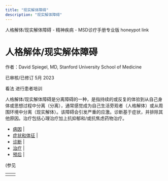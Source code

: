 ```yaml
---
title: "现实解体障碍"
description: "现实解体障碍"
---
```


﻿人格解体/现实解体障碍 \- 精神疾病 \- MSD诊疗手册专业版 honeypot link

# 人格解体/现实解体障碍

作者：David Spiegel, MD, Stanford University School of Medicine

已审核/已修订 5月 2023

看法 进行患者培训

人格解体/现实解体障碍是分离障碍的一种，是指持续的或反复的体验到从自己身体或思想过程中分离（分离），通常感觉成为自己生活旁观者（人格解体）或从周围环境中分离（现实解体）。该障碍会引发严重的应激。诊断基于症状，并排除其他原因。治疗包括心理治疗加上抗抑郁和/或抗焦虑药物治疗。

- [病因](#病因_v21365118_zh) \|
- [症状和体征](#症状和体征_v1025988_zh) \|
- [诊断](#诊断_v1025993_zh) \|
- [治疗](#治疗_v1026004_zh) \|
- [预后](#预后_v1026000_zh) \|

(参见

|     |     |
| --- | --- |
|  |  |